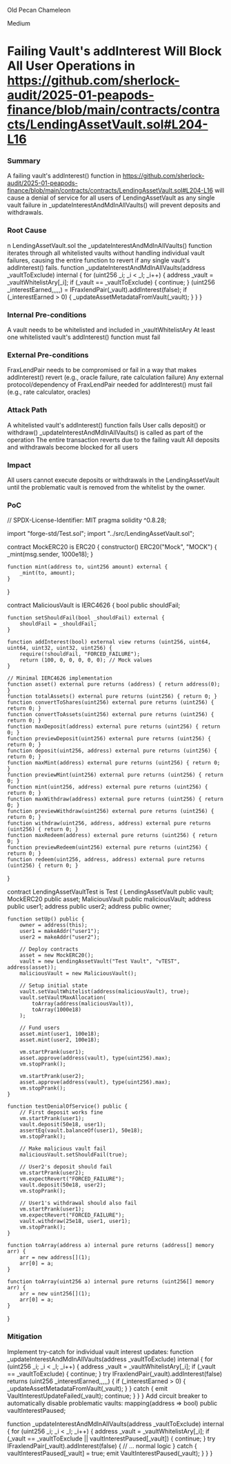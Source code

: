 Old Pecan Chameleon

Medium

# Failing Vault's addInterest Will Block All User Operations in https://github.com/sherlock-audit/2025-01-peapods-finance/blob/main/contracts/contracts/LendingAssetVault.sol#L204-L16

### Summary

A failing vault's addInterest() function in https://github.com/sherlock-audit/2025-01-peapods-finance/blob/main/contracts/contracts/LendingAssetVault.sol#L204-L16 will cause a denial of service for all users of LendingAssetVault as any single vault failure in _updateInterestAndMdInAllVaults() will prevent deposits and withdrawals.

### Root Cause

n LendingAssetVault.sol the _updateInterestAndMdInAllVaults() function iterates through all whitelisted vaults without handling individual vault failures, causing the entire function to revert if any single vault's addInterest() fails.
function _updateInterestAndMdInAllVaults(address _vaultToExclude) internal {
    for (uint256 _i; _i < _l; _i++) {
        address _vault = _vaultWhitelistAry[_i];
        if (_vault == _vaultToExclude) {
            continue;
        }
        (uint256 _interestEarned,,,,,) = IFraxlendPair(_vault).addInterest(false);
        if (_interestEarned > 0) {
            _updateAssetMetadataFromVault(_vault);
        }
    }
}

### Internal Pre-conditions

A vault needs to be whitelisted and included in _vaultWhitelistAry
At least one whitelisted vault's addInterest() function must fail

### External Pre-conditions

FraxLendPair needs to be compromised or fail in a way that makes addInterest() revert (e.g., oracle failure, rate calculation failure)
Any external protocol/dependency of FraxLendPair needed for addInterest() must fail (e.g., rate calculator, oracles)

### Attack Path

A whitelisted vault's addInterest() function fails
User calls deposit() or withdraw()
_updateInterestAndMdInAllVaults() is called as part of the operation
The entire transaction reverts due to the failing vault
All deposits and withdrawals become blocked for all users

### Impact

All users cannot execute deposits or withdrawals in the LendingAssetVault until the problematic vault is removed from the whitelist by the owner.

### PoC

// SPDX-License-Identifier: MIT
pragma solidity ^0.8.28;

import "forge-std/Test.sol";
import "../src/LendingAssetVault.sol";

contract MockERC20 is ERC20 {
    constructor() ERC20("Mock", "MOCK") {
        _mint(msg.sender, 1000e18);
    }

    function mint(address to, uint256 amount) external {
        _mint(to, amount);
    }
}

contract MaliciousVault is IERC4626 {
    bool public shouldFail;
    
    function setShouldFail(bool _shouldFail) external {
        shouldFail = _shouldFail;
    }

    function addInterest(bool) external view returns (uint256, uint64, uint64, uint32, uint32, uint256) {
        require(!shouldFail, "FORCED_FAILURE");
        return (100, 0, 0, 0, 0, 0); // Mock values
    }

    // Minimal IERC4626 implementation
    function asset() external pure returns (address) { return address(0); }
    function totalAssets() external pure returns (uint256) { return 0; }
    function convertToShares(uint256) external pure returns (uint256) { return 0; }
    function convertToAssets(uint256) external pure returns (uint256) { return 0; }
    function maxDeposit(address) external pure returns (uint256) { return 0; }
    function previewDeposit(uint256) external pure returns (uint256) { return 0; }
    function deposit(uint256, address) external pure returns (uint256) { return 0; }
    function maxMint(address) external pure returns (uint256) { return 0; }
    function previewMint(uint256) external pure returns (uint256) { return 0; }
    function mint(uint256, address) external pure returns (uint256) { return 0; }
    function maxWithdraw(address) external pure returns (uint256) { return 0; }
    function previewWithdraw(uint256) external pure returns (uint256) { return 0; }
    function withdraw(uint256, address, address) external pure returns (uint256) { return 0; }
    function maxRedeem(address) external pure returns (uint256) { return 0; }
    function previewRedeem(uint256) external pure returns (uint256) { return 0; }
    function redeem(uint256, address, address) external pure returns (uint256) { return 0; }
}

contract LendingAssetVaultTest is Test {
    LendingAssetVault public vault;
    MockERC20 public asset;
    MaliciousVault public maliciousVault;
    address public user1;
    address public user2;
    address public owner;

    function setUp() public {
        owner = address(this);
        user1 = makeAddr("user1");
        user2 = makeAddr("user2");
        
        // Deploy contracts
        asset = new MockERC20();
        vault = new LendingAssetVault("Test Vault", "vTEST", address(asset));
        maliciousVault = new MaliciousVault();

        // Setup initial state
        vault.setVaultWhitelist(address(maliciousVault), true);
        vault.setVaultMaxAllocation(
            toArray(address(maliciousVault)), 
            toArray(1000e18)
        );

        // Fund users
        asset.mint(user1, 100e18);
        asset.mint(user2, 100e18);
        
        vm.startPrank(user1);
        asset.approve(address(vault), type(uint256).max);
        vm.stopPrank();
        
        vm.startPrank(user2);
        asset.approve(address(vault), type(uint256).max);
        vm.stopPrank();
    }

    function testDenialOfService() public {
        // First deposit works fine
        vm.startPrank(user1);
        vault.deposit(50e18, user1);
        assertEq(vault.balanceOf(user1), 50e18);
        vm.stopPrank();

        // Make malicious vault fail
        maliciousVault.setShouldFail(true);

        // User2's deposit should fail
        vm.startPrank(user2);
        vm.expectRevert("FORCED_FAILURE");
        vault.deposit(50e18, user2);
        vm.stopPrank();

        // User1's withdrawal should also fail
        vm.startPrank(user1);
        vm.expectRevert("FORCED_FAILURE");
        vault.withdraw(25e18, user1, user1);
        vm.stopPrank();
    }

    function toArray(address a) internal pure returns (address[] memory arr) {
        arr = new address[](1);
        arr[0] = a;
    }

    function toArray(uint256 a) internal pure returns (uint256[] memory arr) {
        arr = new uint256[](1);
        arr[0] = a;
    }
}

### Mitigation

Implement try-catch for individual vault interest updates:
function _updateInterestAndMdInAllVaults(address _vaultToExclude) internal {
    for (uint256 _i; _i < _l; _i++) {
        address _vault = _vaultWhitelistAry[_i];
        if (_vault == _vaultToExclude) {
            continue;
        }
        try IFraxlendPair(_vault).addInterest(false) returns (uint256 _interestEarned,,,,,) {
            if (_interestEarned > 0) {
                _updateAssetMetadataFromVault(_vault);
            }
        } catch {
            emit VaultInterestUpdateFailed(_vault);
            continue;
        }
    }
}
Add circuit breaker to automatically disable problematic vaults:
mapping(address => bool) public vaultInterestPaused;

function _updateInterestAndMdInAllVaults(address _vaultToExclude) internal {
    for (uint256 _i; _i < _l; _i++) {
        address _vault = _vaultWhitelistAry[_i];
        if (_vault == _vaultToExclude || vaultInterestPaused[_vault]) {
            continue;
        }
        try IFraxlendPair(_vault).addInterest(false) {
            // ... normal logic
        } catch {
            vaultInterestPaused[_vault] = true;
            emit VaultInterestPaused(_vault);
        }
    }
}
